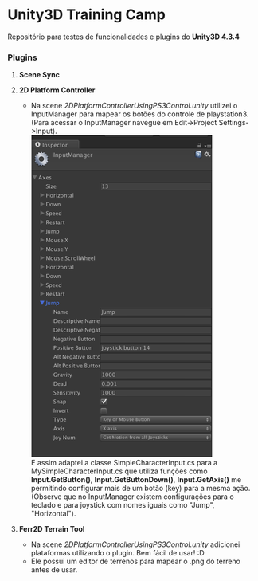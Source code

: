 Unity3D Training Camp
=================

Repositório para testes de funcionalidades e plugins do **Unity3D 4.3.4**


### Plugins

1. **Scene Sync**
2. **2D Platform Controller**
		
	* Na scene _2DPlatformControllerUsingPS3Control.unity_ utilizei o InputManager para mapear os botões do controle de playstation3.    
	(Para acessar o InputManager navegue em Edit->Project Settings->Input).   	
	![image](https://raw.githubusercontent.com/nvieirarafael/unityTrainingCamp/master/ReadmeFiles/InputManager.png)   	
	E assim adaptei a classe SimpleCharacterInput.cs para a MySimpleCharacterInput.cs que utiliza funções como **Input.GetButton()**, **Input.GetButtonDown()**, **Input.GetAxis()** me permitindo configurar mais de um botão (key) para a mesma ação. (Observe que no InputManager existem configurações para o teclado e para joystick com nomes iguais como "Jump", "Horizontal").



3. **Ferr2D Terrain Tool**

	* Na scene _2DPlatformControllerUsingPS3Control.unity_ adicionei plataformas utilizando o plugin. Bem fácil de usar! :D
	* Ele possui um editor de terrenos para mapear o .png do terreno antes de usar.
